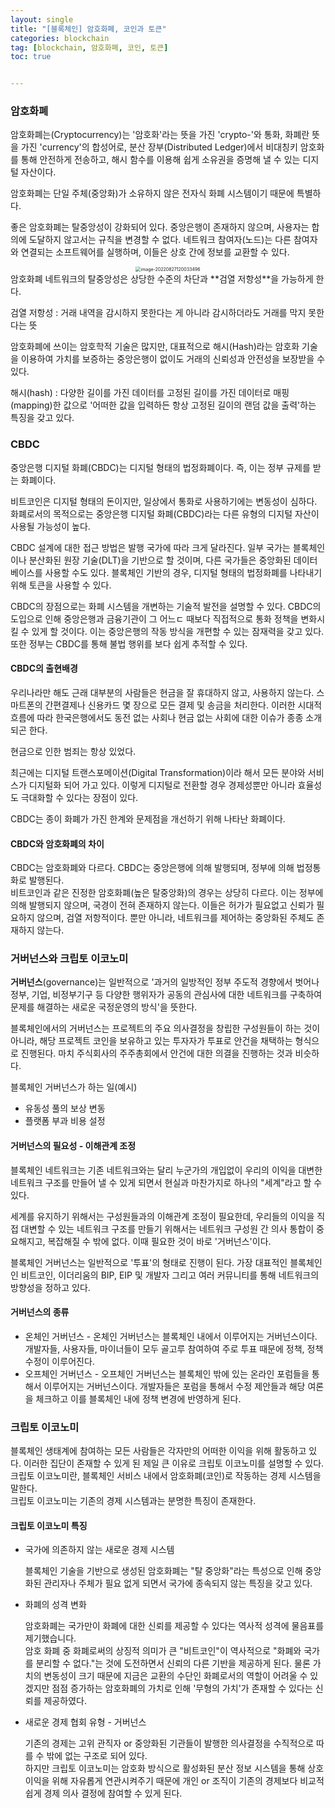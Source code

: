 ```yaml
---
layout: single
title: "[블록체인] 암호화폐, 코인과 토큰"
categories: blockchain
tag: [blockchain, 암호화폐, 코인, 토큰]
toc: true


---
```


### 암호화폐

암호화폐는(Cryptocurrency)는 '암호화'라는 뜻을 가진 'crypto-'와 통화, 화폐란 뜻을 가진 'currency'의 합성어로, 분산 장부(Distributed Ledger)에서 비대칭키 암호화를 통해 안전하게 전송하고, 해시 함수를 이용해 쉽게 소유권을 증명해 낼 수 있는 디지털 자산이다.

암호화폐는 단일 주체(중앙화)가 소유하지 않은 전자식 화폐 시스템이기 때문에 특별하다.

좋은 암호화폐는 탈중앙성이 강화되어 있다. 중앙은행이 존재하지 않으며, 사용자는 합의에 도달하지 않고서는 규칙을 변경할 수 없다. 네트워크 참여자(노드)는 다른 참여자와 연결되는 소프트웨어를 실행하며, 이들은 상호 간에 정보를 교환할 수 있다.
<center>
<img src="../../images/2022-08-27-blockchain_8th/image-20220827120033496.png" alt="image-20220827120033496" style="zoom:50%;" />
</center>
암호화폐 네트워크의 탈중앙성은 상당한 수준의 차단과 **검열 저항성**을 가능하게 한다.

검열 저항성 : 거래 내역을 감시하지 못한다는 게 아니라 감시하더라도 거래를 막지 못한다는 뜻

암호화폐에 쓰이는 암호학적 기술은 많지만, 대표적으로 해시(Hash)라는 암호화 기술을 이용하여 가치를 보증하는 중앙은행이 없이도 거래의 신뢰성과 안전성을 보장받을 수 있다.

해시(hash) : 다양한 길이를 가진 데이터를 고정된 길이를 가진 데이터로 매핑(mapping)한 값으로 '어떠한 값을 입력하든 항상 고정된 길이의 랜덤 값을 출력'하는 특징을 갖고 있다.

### CBDC

중앙은행 디지털 화폐(CBDC)는 디지털 형태의 법정화폐이다. 즉, 이는 정부 규제를 받는 화폐이다.

비트코인은 디지털 형태의 돈이지만, 일상에서 통화로 사용하기에는 변동성이 심하다. 화폐로서의 목적으로는 중앙은행 디지털 화폐(CBDC)라는 다른 유형의 디지털 자산이 사용될 가능성이 높다.

CBDC 설계에 대한 접근 방법은 발행 국가에 따라 크게 달라진다. 일부 국가는 블록체인이나 분산화된 원장 기술(DLT)을 기반으로 할 것이며, 다른 국가들은 중앙화된 데이터베이스를 사용할 수도 있다. 블록체인 기반의 경우, 디지털 형태의 법정화폐를 나타내기 위해 토큰을 사용할 수 있다.

CBDC의 장점으로는 화폐 시스템을 개변하는 기술적 발전을 설명할 수 있다. CBDC의 도입으로 인해 중앙은행과 금융기관이 그 어느ㄷ 때보다 직접적으로 통화 정책을 변화시킬 수 있게 할 것이다. 이는 중앙은행의 작동 방식을 개편할 수 있는 잠재력을 갖고 있다. 또한 정부는 CBDC를 통해 불법 행위를 보다 쉽게 추적할 수 있다.

#### CBDC의 출현배경

우리나라만 해도 근래 대부분의 사람들은 현금을 잘 휴대하지 않고, 사용하지 않는다. 스마트폰의 간편결제나 신용카드 몇 장으로 모든 결제 및 송금을 처리한다. 이러한 시대적 흐름에 따라 한국은행에서도 동전 없는 사회나 현금 없는 사회에 대한 이슈가 종종 소개되곤 한다.

현금으로 인한 범죄는 항상 있었다.

최근에는 디지털 트랜스포메이션(Digital Transformation)이라 해서 모든 분야와 서비스가 디지털화 되어 가고 있다. 이렇게 디지털로 전환할 경우 경제성뿐만 아니라 효율성도 극대화할 수 있다는 장점이 있다.

CBDC는 종이 화폐가 가진 한계와 문제점을 개선하기 위해 나타난 화폐이다.

#### CBDC와 암호화폐의 차이

CBDC는 암호화폐와 다르다. CBDC는 중앙은행에 의해 발행되며, 정부에 의해 법정통화로 발행된다.  
비트코인과 같은 진정한 암호화폐(높은 탈중앙화)의 경우는 상당히 다르다. 이는 정부에 의해 발행되지 않으며, 국경이 전혀 존재하지 않는다. 이들은 허가가 필요없고 신뢰가 필요하지 않으며, 검열 저항적이다. 뿐만 아니라, 네트워크를 제어하는 중앙화된 주체도 존재하지 않는다.

### 거버넌스와 크립토 이코노미

**거버넌스**(governance)는 일반적으로 '과거의 일방적인 정부 주도적 경향에서 벗어나 정부, 기업, 비정부기구 등 다양한 행위자가 공동의 관심사에 대한 네트워크를 구축하여 문제를 해결하는 새로운 국정운영의 방식'을 뜻한다.

블록체인에서의 거버넌스는 프로젝트의 주요 의사결정을 창립한 구성원들이 하는 것이 아니라, 해당 프로젝트 코인을 보유하고 있는 투자자가 투표로 안건을 채택하는 형식으로 진행된다. 마치 주식회사의 주주총회에서 안건에 대한 의결을 진행하는 것과 비슷하다.

블록체인 거버넌스가 하는 일(예시)

- 유동성 풀의 보상 변동
- 플랫폼 부과 비용 설정

#### 거버넌스의 필요성 - 이해관계 조정

블록체인 네트워크는 기존 네트워크와는 달리 누군가의 개입없이 우리의 이익을 대변한 네트워크 구조를 만들어 낼 수 있게 되면서 현실과 마찬가지로 하나의 "세계"라고 할 수 있다.

세계를 유지하기 위해서는 구성원들과의 이해관계 조정이 필요한데, 우리들의 이익을 직접 대변할 수 있는 네트워크 구조를 만들기 위해서는 네트워크 구성원 간 의사 통합이 중요해지고, 복잡해질 수 밖에 없다. 이때 필요한 것이 바로 '거버넌스'이다.

블록체인 거버넌스는 일반적으로 '투표'의 형태로 진행이 된다. 가장 대표적인 블록체인인 비트코인, 이더리움의 BIP, EIP 및 개발자 그리고 여러 커뮤니티를 통해 네트워크의 방향성을 정하고 있다.

#### 거버넌스의 종류

- 온체인 거버넌스 - 온체인 거버넌스는 블록체인 내에서 이루어지는 거버넌스이다. 개발자들, 사용자들, 마이너들이 모두 골고루 참여하여 주로 투표 때문에 정책, 정책수정이 이루어진다.
- 오프체인 거버넌스 - 오프체인 거버넌스는 블록체인 밖에 있는 온라인 포럼들을 통해서 이루어지는 거버넌스이다. 개발자들은 포럼을 통해서 수정 제안들과 해당 여론을 체크하고 이를 블록체인 내에 정책 변경에 반영하게 된다.

### 크립토 이코노미

블록체인 생태계에 참여하는 모든 사람들은 각자만의 어떠한 이익을 위해 활동하고 있다. 이러한 집단이 존재할 수 있게 된 제일 큰 이유로 크립토 이코노미를 설명할 수 있다.  
크립토 이코노미란, 블록체인 서비스 내에서 암호화폐(코인)로 작동하는 경제 시스템을 말한다.  
크립토 이코노미는 기존의 경제 시스템과는 분명한 특징이 존재한다.

#### 크립토 이코노미 특징

- 국가에 의존하지 않는 새로운 경제 시스템

  블록체인 기술을 기반으로 생성된 암호화폐는 "탈 중앙화"라는 특성으로 인해 중앙화된 관리자나 주체가 필요 없게 되면서 국가에 종속되지 않는 특징을 갖고 있다.

- 화폐의 성격 변화

  암호화폐는 국가만이 화폐에 대한 신뢰를 제공할 수 있다는 역사적 성격에 물음표를 제기했습니다.  
  암호 화폐 중 화폐로써의 상징적 의미가 큰 "비트코인"이 역사적으로 "화폐와 국가를 분리할 수 없다."는 것에 도전하면서 신뢰의 다른 기반을 제공하게 된다. 물론 가치의 변동성이 크기 때문에 지금은 교환의 수단인 화폐로서의 역할이 어려울 수 있겠지만 점점 증가하는 암호화폐의 가치로 인해 '무형의 가치'가 존재할 수 있다는 신뢰를 제공하였다.

- 새로운 경제 협회 유형 - 거버넌스

  기존의 경제는 고위 관직자 or 중앙화된 기관들이 발행한 의사결정을 수직적으로 따를 수 밖에 없는 구조로 되어 있다.  
  하지만 크립토 이코노미는 암호화 방식으로 활성화된 분산 정보 시스템을 통해 상호 이익을 위해 자유롭게 연관시켜주기 때문에 개인 or 조직이 기존의 경제보다 비교적 쉽게 경제 의사 결정에 참여할 수 있게 된다.